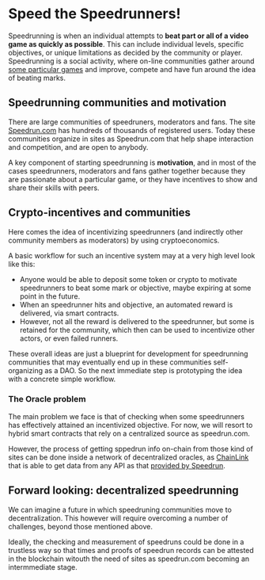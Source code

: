 # Speed the Speedrunners!
 
Speedrunning is when an individual attempts to **beat part or all of a video game as quickly as possible**. This can include individual levels, specific objectives, or unique limitations as decided by the community or player.
Speedrunning is a social activity, where on-line communities gather around [some particular games](https://en.wikipedia.org/wiki/List_of_video_games_notable_for_speedrunning) and improve, compete and have fun around the idea of beating marks. 

## Speedrunning communities and motivation

There are large communities of speedruners, moderators and fans. The site [Speedrun.com](https://www.speedrun.com/) has hundreds of thousands of registered users. Today these communities organize in sites as Speedrun.com that help shape interaction and competition, and are open to anybody. 

A key component of starting speedrunning is **motivation**, and in most of the cases speedrunners, moderators and fans gather together because they are passionate about a particular game, or they have incentives to show and share their skills with peers. 

## Crypto-incentives and communities

Here comes the idea of incentivizing speedrunners (and indirectly other community members as moderators) by using cryptoeconomics. 

A basic workflow for such an incentive system may at a very high level look like this:

* Anyone would be able to deposit some token or crypto to motivate speedrunners to beat some mark or objective, maybe expiring at some point in the future. 
* When an speedrunner hits and objective, an automated reward is delivered, via smart contracts. 
* However, not all the reward is delivered to the speedrunner, but some is retained for the community, which then can be used to incentivize other actors, or even failed runners. 

These overall ideas are just a blueprint for development for speedrunning communities that may eventually end up in these communities self-organizing as a DAO. So the next immediate step is prototyping the idea with a concrete simple workflow. 

### The Oracle problem
The main problem we face is that of checking when some speedrunners has effectively attained an incentivized objective. For now, we will resort to hybrid smart contracts that rely on a centralized source as speedrun.com. 

However, the process of getting sppedrun info on-chain from those kind of sites can be done inside a network of decentralized oracles, as [ChainLink](https://docs.chain.link/docs/request-and-receive-data/) that is able to get data from any API as that [provided by Speedrun](https://github.com/speedruncomorg/api). 


## Forward looking: decentralized speedrunning

We can imagine a future in which speedruning communities move to decentralization. This however will require overcoming a number of challenges, beyond those mentioned above. 

Ideally, the checking and measurement of speedruns could be done in a trustless way so that times and proofs of speedrun records can be attested in the blockchain witouth the need of sites as speedrun.com becoming an intermmediate stage. 


